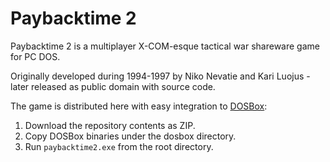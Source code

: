 Paybacktime 2
=============

Paybacktime 2 is a multiplayer X-COM-esque tactical war shareware game for PC DOS.

Originally developed during 1994-1997 by Niko Nevatie and Kari Luojus - later released as public domain with source code.

The game is distributed here with easy integration to [DOSBox](http://www.dosbox.com/):

1. Download the repository contents as ZIP.
2. Copy DOSBox binaries under the dosbox directory.
3. Run `paybacktime2.exe` from the root directory.
